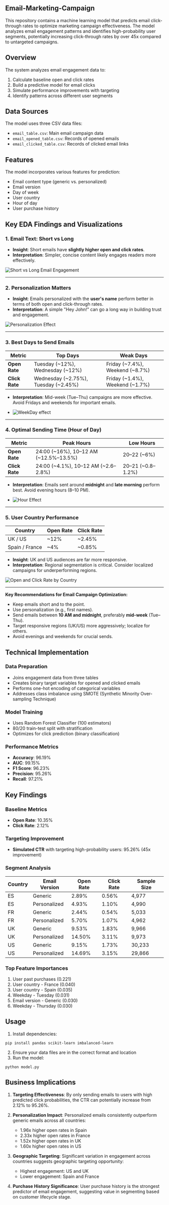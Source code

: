 ## Email-Marketing-Campaign

This repository contains a machine learning model that predicts email click-through rates to optimize marketing campaign effectiveness. The model analyzes email engagement patterns and identifies high-probability user segments, potentially increasing click-through rates by over 45x compared to untargeted campaigns.

## Overview

The system analyzes email engagement data to:
1. Calculate baseline open and click rates
2. Build a predictive model for email clicks
3. Simulate performance improvements with targeting
4. Identify patterns across different user segments

## Data Sources

The model uses three CSV data files:
- `email_table.csv`: Main email campaign data
- `email_opened_table.csv`: Records of opened emails
- `email_clicked_table.csv`: Records of clicked email links

## Features

The model incorporates various features for prediction:
- Email content type (generic vs. personalized)
- Email version
- Day of week
- User country
- Hour of day
- User purchase history

## Key EDA Findings and Visualizations

### 1. Email Text: Short vs Long

- **Insight**: Short emails have **slightly higher open and click rates**.
- **Interpretation**: Simpler, concise content likely engages readers more effectively.

![Short vs Long Email Engagement](https://raw.githubusercontent.com/sayan112207/Email-Marketing-Campaign/refs/heads/main/images/email_text.png)

---

### 2. Personalization Matters

- **Insight**: Emails personalized with the **user's name** perform better in terms of both open and click-through rates.
- **Interpretation**: A simple "Hey John!" can go a long way in building trust and engagement.

![Personalization Effect](https://raw.githubusercontent.com/sayan112207/Email-Marketing-Campaign/refs/heads/main/images/email_version.png)

---

### 3. Best Days to Send Emails

| Metric | Top Days | Weak Days |
|--------|----------|-----------|
| **Open Rate** | Tuesday (~12%), Wednesday (~12%) | Friday (~7.4%), Weekend (~8.7%) |
| **Click Rate** | Wednesday (~2.75%), Tuesday (~2.45%) | Friday (~1.4%), Weekend (~1.7%) |

- **Interpretation**: Mid-week (Tue–Thu) campaigns are more effective. Avoid Fridays and weekends for important emails.

- ![WeekDay effect](https://raw.githubusercontent.com/sayan112207/Email-Marketing-Campaign/refs/heads/main/images/weekday.png)

---

### 4. Optimal Sending Time (Hour of Day)

| Metric | Peak Hours | Low Hours |
|--------|------------|-----------|
| **Open Rate** | 24:00 (~16%), 10–12 AM (~12.5%–13.5%) | 20–22 (~6%) |
| **Click Rate** | 24:00 (~4.1%), 10–12 AM (~2.6–2.8%) | 20–21 (~0.8–1.2%) |

- **Interpretation**: Emails sent around **midnight** and **late morning** perform best. Avoid evening hours (8–10 PM).

- ![Hour Effect](https://raw.githubusercontent.com/sayan112207/Email-Marketing-Campaign/refs/heads/main/images/by_hour.png)

---

### 5. User Country Performance

| Country | Open Rate | Click Rate |
|---------|-----------|------------|
| UK / US | ~12% | ~2.45% |
| Spain / France | ~4% | ~0.85% |

- **Insight**: UK and US audiences are far more responsive.
- **Interpretation**: Regional segmentation is critical. Consider localized campaigns for underperforming regions.

![Open and Click Rate by Country](https://raw.githubusercontent.com/sayan112207/Email-Marketing-Campaign/refs/heads/main/images/by_country.png)

---

**Key Recommendations for Email Campaign Optimization:**

- Keep emails short and to the point.
- Use personalization (e.g., first names).
- Send emails between **10 AM and midnight**, preferably **mid-week** (Tue–Thu).
- Target responsive regions (UK/US) more aggressively; localize for others.
- Avoid evenings and weekends for crucial sends.

## Technical Implementation

### Data Preparation
- Joins engagement data from three tables
- Creates binary target variables for opened and clicked emails
- Performs one-hot encoding of categorical variables
- Addresses class imbalance using SMOTE (Synthetic Minority Over-sampling Technique)

### Model Training
- Uses Random Forest Classifier (100 estimators)
- 80/20 train-test split with stratification
- Optimizes for click prediction (binary classification)

### Performance Metrics
- **Accuracy**: 96.19%
- **AUC**: 99.15%
- **F1 Score**: 96.23%
- **Precision**: 95.26%
- **Recall**: 97.21%

## Key Findings

### Baseline Metrics
- **Open Rate**: 10.35%
- **Click Rate**: 2.12%

### Targeting Improvement
- **Simulated CTR** with targeting high-probability users: 95.26% (45x improvement)

### Segment Analysis
| Country | Email Version | Open Rate | Click Rate | Sample Size |
|---------|--------------|-----------|------------|-------------|
| ES      | Generic      | 2.89%     | 0.56%      | 4,977       |
| ES      | Personalized | 4.93%     | 1.10%      | 4,990       |
| FR      | Generic      | 2.44%     | 0.54%      | 5,033       |
| FR      | Personalized | 5.70%     | 1.07%      | 4,962       |
| UK      | Generic      | 9.53%     | 1.83%      | 9,966       |
| UK      | Personalized | 14.50%    | 3.11%      | 9,973       |
| US      | Generic      | 9.15%     | 1.73%      | 30,233      |
| US      | Personalized | 14.69%    | 3.15%      | 29,866      |

### Top Feature Importances
1. User past purchases (0.221)
2. User country - France (0.040)
3. User country - Spain (0.035)
4. Weekday - Tuesday (0.031)
5. Email version - Generic (0.030)
6. Weekday - Thursday (0.030)

## Usage

1. Install dependencies:
```
pip install pandas scikit-learn imbalanced-learn
```

2. Ensure your data files are in the correct format and location
3. Run the model:
```
python model.py
```

## Business Implications

1. **Targeting Effectiveness**: By only sending emails to users with high predicted click probabilities, the CTR can potentially increase from 2.12% to 95.26%.

2. **Personalization Impact**: Personalized emails consistently outperform generic emails across all countries:
   - 1.96x higher open rates in Spain
   - 2.33x higher open rates in France
   - 1.52x higher open rates in UK
   - 1.60x higher open rates in US

3. **Geographic Targeting**: Significant variation in engagement across countries suggests geographic targeting opportunity:
   - Highest engagement: US and UK
   - Lower engagement: Spain and France

4. **Purchase History Significance**: User purchase history is the strongest predictor of email engagement, suggesting value in segmenting based on customer lifecycle stage.
